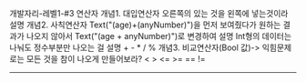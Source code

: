 개발자리-레벨1-#3 연산자
개념1. 대입연산자
    오른쪽의 있는 것을 왼쪽에 넣는것이라 설명
개념2. 사칙연산자
    Text("\(age)+\(anyNumber)")을 먼저 보여줬다가 원하는 결과가 나오지 않아서
    Text("\(age + anyNumber)")로 변경하여 설명
    Int형의 데이터는 나눠도 정수부분만 나오는 걸 설명
    +
    -
    *
    /
    %
개념3. 비교연산자(Bool 값)-> 익힘문제로는 모든 것을 참이 나오게 만들어보라?
    <
    >
    <=
    >=
    ==
    !=
***
